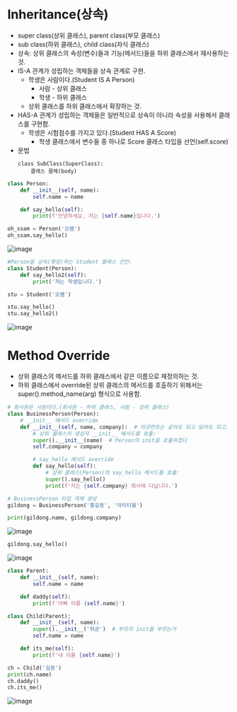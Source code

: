 # Inheritance(상속)
- super class(상위 클래스), parent class(부모 클래스)
- sub class(하위 클래스), child class(자식 클래스)
- 상속: 상위 클래스의 속성(변수)들과 기능(메서드)들을 하위 클래스에서 재사용하는 것.
- IS-A 관계가 성립하는 객체들을 상속 관계로 구현.
  - 학생은 사람이다.(Student IS A Person)
    - 사람 - 상위 클래스
    - 학생 - 하위 클래스
  - 상위 클래스를 하위 클래스에서 확장하는 것.
- HAS-A 관계가 성립하는 객체들은 일반적으로 상속이 아니라 속성을 사용해서 클래스를 구현함.
  - 학생은 시험점수를 가지고 있다.(Student HAS A Score)
    - 학생 클래스에서 변수들 중 하나로 Score 클래스 타입을 선언(self.score)
- 문법
  ```
  class SubClass(SuperClass):
      클래스 몸체(body)
  ```
```python
class Person:
    def __init__(self, name):
        self.name = name

    def say_hello(self):
        print(f'안녕하세요, 저는 {self.name}입니다.')
```
```python
oh_ssam = Person('오쌤')
oh_ssam.say_hello()
```
![image](https://github.com/user-attachments/assets/93182882-f3dd-4e77-ab6f-85558db8f419)

```python
#Person을 상속(확장)하는 Student 클래스 선언:
class Student(Person):
    def say_hello2(self):
        print('저는 학생입니다.')
```
```python
stu = Student('오쌤')
```
```python
stu.say_hello()
stu.say_hello2()
```
![image](https://github.com/user-attachments/assets/544e9dda-bc5d-4db0-8c6c-833026ba163a)

# Method Override
- 상위 클래스의 메서드를 하위 클래스에서 같은 이름으로 재정의하는 것.
- 하위 클래스에서 override된 상위 클래스의 메서드를 호출하기 위해서는 super().method_name(arg) 형식으로 사용함.
```python
# 회사원은 사람이다.(회사원 - 하위 클래스, 사람 - 상위 클래스)
class BusinessPerson(Person):
    # __init__ 메서드 override
    def __init__(self, name, company):  # 아규먼트는 같아도 되고 달라도 되고. 이름만 똑같이
        # 상위 클래스의 생성자 __init__ 메서드를 호출:
        super().__init__(name)  # Person의 init을 호출하겠다
        self.company = company

        # say_hello 메서드 override
        def say_hello(self):
            # 상위 클래스(Person)의 say_hello 메서드를 호출:
            super().say_hello()
            print(f'저는 {self.company} 회사에 다닙니다.')
```
```python
# BusinessPerson 타입 객체 생성
gildong = BusinessPerson('홍길동', '아이티윌')
```
```python
print(gildong.name, gildong.company)
```
![image](https://github.com/user-attachments/assets/af84dd29-decf-434f-bd2a-a20b1016dcb7)
```python
gildong.say_hello()
```
![image](https://github.com/user-attachments/assets/5a6cd0d3-6f5a-4c61-acfe-3663c96b7817)
```python
class Parent:
    def __init__(self, name):
        self.name = name

    def daddy(self):
        print(f'아빠 이름 {self.name}')

class Child(Parent):
    def __init__(self, name):
        super().__init__('허균')  # 부모의 init을 부르는거
        self.name = name

    def its_me(self):
        print(f'내 이름 {self.name}')
```
```python
ch = Child('길동')
print(ch.name)
ch.daddy()
ch.its_me()
```
![image](https://github.com/user-attachments/assets/04257a16-450f-4be8-b9fb-11a64c9e37d9)
